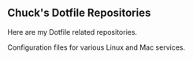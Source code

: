 ## Chuck's Dotfile Repositories

Here are my Dotfile related repositories.

Configuration files for various Linux and Mac services.
